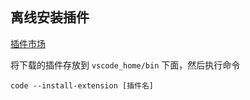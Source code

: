 ```toc

```

## 离线安装插件

[插件市场](https://marketplace.visualstudio.com/vscode)

将下载的插件存放到 `vscode_home/bin` 下面，然后执行命令

```shell
code --install-extension [插件名]
```
